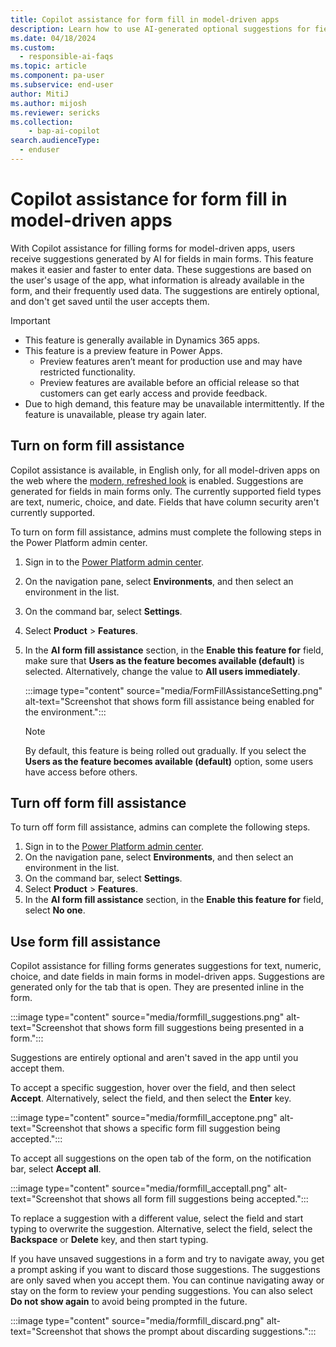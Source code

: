 ```yaml
---
title: Copilot assistance for form fill in model-driven apps 
description: Learn how to use AI-generated optional suggestions for fields in a form.
ms.date: 04/18/2024
ms.custom: 
  - responsible-ai-faqs
ms.topic: article
ms.component: pa-user
ms.subservice: end-user
author: MitiJ 
ms.author: mijosh
ms.reviewer: sericks
ms.collection: 
    - bap-ai-copilot 
search.audienceType: 
  - enduser
---
```


# Copilot assistance for form fill in model-driven apps 

With Copilot assistance for filling forms for model-driven apps, users receive suggestions generated by AI for fields in main forms. This feature makes it easier and faster to enter data. These suggestions are based on the user's usage of the app, what information is already available in the form, and their frequently used data. The suggestions are entirely optional, and don't get saved until the user accepts them.

> [!IMPORTANT]
> - This feature is generally available in Dynamics 365 apps.
> - This feature is a preview feature in Power Apps.
>   - Preview features aren’t meant for production use and may have restricted functionality.
>   - Preview features are available before an official release so that customers can get early access and provide feedback.
> - Due to high demand, this feature may be unavailable intermittently. If the feature is unavailable, please try again later.

## Turn on form fill assistance

Copilot assistance is available, in English only, for all model-driven apps on the web where the [modern, refreshed look](modern-fluent-design.md) is enabled. Suggestions are generated for fields in main forms only. The currently supported field types are text, numeric, choice, and date. Fields that have column security aren't currently supported.

To turn on form fill assistance, admins must complete the following steps in the Power Platform admin center.

1. Sign in to the [Power Platform admin center](https://admin.powerplatform.microsoft.com).
1. On the navigation pane, select **Environments**, and then select an environment in the list.
1. On the command bar, select **Settings**.
1. Select **Product** \> **Features**.
1. In the **AI form fill assistance** section, in the **Enable this feature for** field, make sure that **Users as the feature becomes available (default)** is selected. Alternatively, change the value to **All users immediately**.

    :::image type="content" source="media/FormFillAssistanceSetting.png" alt-text="Screenshot that shows form fill assistance being enabled for the environment.":::

    > [!NOTE]
    > By default, this feature is being rolled out gradually. If you select the **Users as the feature becomes available (default)** option, some users have access before others.

## Turn off form fill assistance

To turn off form fill assistance, admins can complete the following steps.

1. Sign in to the [Power Platform admin center](https://admin.powerplatform.microsoft.com).
1. On the navigation pane, select **Environments**, and then select an environment in the list.
1. On the command bar, select **Settings**.
1. Select **Product** \> **Features**.
1. In the **AI form fill assistance** section, in the **Enable this feature for** field, select **No one**.

## Use form fill assistance 

Copilot assistance for filling forms generates suggestions for text, numeric, choice, and date fields in main forms in model-driven apps. Suggestions are generated only for the tab that is open. They are presented inline in the form.

:::image type="content" source="media/formfill_suggestions.png" alt-text="Screenshot that shows form fill suggestions being presented in a form.":::

Suggestions are entirely optional and aren't saved in the app until you accept them. 

To accept a specific suggestion, hover over the field, and then select **Accept**. Alternatively, select the field, and then select the **Enter** key.

:::image type="content" source="media/formfill_acceptone.png" alt-text="Screenshot that shows a specific form fill suggestion being accepted.":::

To accept all suggestions on the open tab of the form, on the notification bar, select **Accept all**.

:::image type="content" source="media/formfill_acceptall.png" alt-text="Screenshot that shows all form fill suggestions being accepted.":::

To replace a suggestion with a different value, select the field and start typing to overwrite the suggestion. Alternative, select the field, select the **Backspace** or **Delete** key, and then start typing. 

If you have unsaved suggestions in a form and try to navigate away, you get a prompt asking if you want to discard those suggestions. The suggestions are only saved when you accept them. You can continue navigating away or stay on the form to review your pending suggestions. You can also select **Do not show again** to avoid being prompted in the future.

:::image type="content" source="media/formfill_discard.png" alt-text="Screenshot that shows the prompt about discarding suggestions.":::
